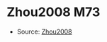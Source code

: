 <a name="material" />

# Zhou2008 M73
<script type="application/ld+json">
  {
    "@context": "https://schema.org/",
    "@type": "ChemicalSubstance",
    "http://purl.org/dc/terms/conformsTo":
      {
        "@type": "CreativeWork",
        "@id": "https://bioschemas.org/profiles/ChemicalSubstance/0.4-RELEASE/"
      },
    "@id": "https://egonw.github.io/nanowiki/nanowiki285.html#material",
    "name": "Zhou2008 M73",
    "sameAs": "http://127.0.0.1/mediawiki/index.php/Special:URIResolver/Zhou2008_M73"
  }
</script>


* Source: [Zhou2008](http://127.0.0.1/mediawiki/index.php/Special:URIResolver/Zhou2008)
